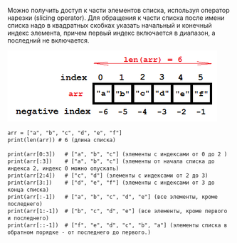 Можно получить доступ к части элементов списка, используя оператор нарезки (slicing operator). Для обращения к части списка после имени списка надо в квадратных скобках указать начальный и конечный индекс элемента, причем первый индекс включается в диапазон, а последний не включается.

![](https://github.com/bogutski/jsp/blob/master/Python/arr-slice.png?raw=true)

```
arr = ["a", "b", "c", "d", "e", "f"]
print(len(arr)) # 6 (длина списка)

print(arr[0:3])   # ["a", "b", "c"] (элементы с индексами от 0 до 2 )
print(arr[:3])    # ["a", "b", "c"] (элементы от начала списка до индекса 2, индекс 0 можно опускать)
print(arr[2:4])   # ["c", "d"] (элементы с индексами от 2 до 3)
print(arr[3:])    # ["d", "e", "f"] (элементы с индексами от 3 до конца списка)
print(arr[:-1])   # ["a", "b", "c", "d", "e"] (все элементы, кроме последнего)
print(arr[1:-1])  # ["b", "c", "d", "e"] (все элементы, кроме первого и последнего)
print(arr[::-1])  # ["f", "e", "d", "c", "b", "a"] (элементы списка в обратном порядке - от последнего до первого.)
```

